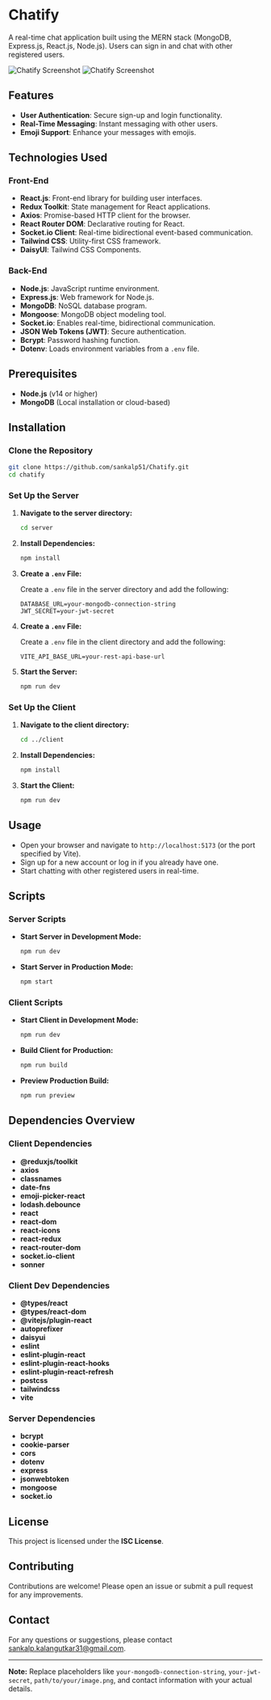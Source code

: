# Chatify

A real-time chat application built using the MERN stack (MongoDB, Express.js, React.js, Node.js). Users can sign in and chat with other registered users.

![Chatify Screenshot](./lightmode.png)
![Chatify Screenshot](./darkmode.png)

## Features

- **User Authentication**: Secure sign-up and login functionality.
- **Real-Time Messaging**: Instant messaging with other users.
- **Emoji Support**: Enhance your messages with emojis.

## Technologies Used

### Front-End

- **React.js**: Front-end library for building user interfaces.
- **Redux Toolkit**: State management for React applications.
- **Axios**: Promise-based HTTP client for the browser.
- **React Router DOM**: Declarative routing for React.
- **Socket.io Client**: Real-time bidirectional event-based communication.
- **Tailwind CSS**: Utility-first CSS framework.
- **DaisyUI**: Tailwind CSS Components.

### Back-End

- **Node.js**: JavaScript runtime environment.
- **Express.js**: Web framework for Node.js.
- **MongoDB**: NoSQL database program.
- **Mongoose**: MongoDB object modeling tool.
- **Socket.io**: Enables real-time, bidirectional communication.
- **JSON Web Tokens (JWT)**: Secure authentication.
- **Bcrypt**: Password hashing function.
- **Dotenv**: Loads environment variables from a `.env` file.

## Prerequisites

- **Node.js** (v14 or higher)
- **MongoDB** (Local installation or cloud-based)

## Installation

### Clone the Repository

```bash
git clone https://github.com/sankalp51/Chatify.git
cd chatify
```

### Set Up the Server

1. **Navigate to the server directory:**

    ```bash
    cd server
    ```

2. **Install Dependencies:**

    ```bash
    npm install
    ```

3. **Create a `.env` File:**

    Create a `.env` file in the server directory and add the following:

    ```env
    DATABASE_URL=your-mongodb-connection-string
    JWT_SECRET=your-jwt-secret
    ```

4. **Create a `.env` File:**

    Create a `.env` file in the client directory and add the following:

    ```env
    VITE_API_BASE_URL=your-rest-api-base-url
    ```

5. **Start the Server:**

    ```bash
    npm run dev
    ```

### Set Up the Client

1. **Navigate to the client directory:**

    ```bash
    cd ../client
    ```

2. **Install Dependencies:**

    ```bash
    npm install
    ```

3. **Start the Client:**

    ```bash
    npm run dev
    ```

## Usage

- Open your browser and navigate to `http://localhost:5173` (or the port specified by Vite).
- Sign up for a new account or log in if you already have one.
- Start chatting with other registered users in real-time.

## Scripts

### Server Scripts

- **Start Server in Development Mode:**

    ```bash
    npm run dev
    ```

- **Start Server in Production Mode:**

    ```bash
    npm start
    ```

### Client Scripts

- **Start Client in Development Mode:**

    ```bash
    npm run dev
    ```

- **Build Client for Production:**

    ```bash
    npm run build
    ```

- **Preview Production Build:**

    ```bash
    npm run preview
    ```

## Dependencies Overview

### Client Dependencies

- **@reduxjs/toolkit**
- **axios**
- **classnames**
- **date-fns**
- **emoji-picker-react**
- **lodash.debounce**
- **react**
- **react-dom**
- **react-icons**
- **react-redux**
- **react-router-dom**
- **socket.io-client**
- **sonner**

### Client Dev Dependencies

- **@types/react**
- **@types/react-dom**
- **@vitejs/plugin-react**
- **autoprefixer**
- **daisyui**
- **eslint**
- **eslint-plugin-react**
- **eslint-plugin-react-hooks**
- **eslint-plugin-react-refresh**
- **postcss**
- **tailwindcss**
- **vite**

### Server Dependencies

- **bcrypt**
- **cookie-parser**
- **cors**
- **dotenv**
- **express**
- **jsonwebtoken**
- **mongoose**
- **socket.io**

## License

This project is licensed under the **ISC License**.

## Contributing

Contributions are welcome! Please open an issue or submit a pull request for any improvements.

## Contact

For any questions or suggestions, please contact [sankalp.kalangutkar31@gmail.com](mailto:sankalp.kalangutkar31@gmail.com).

---

**Note:** Replace placeholders like `your-mongodb-connection-string`, `your-jwt-secret`, `path/to/your/image.png`, and contact information with your actual details.

